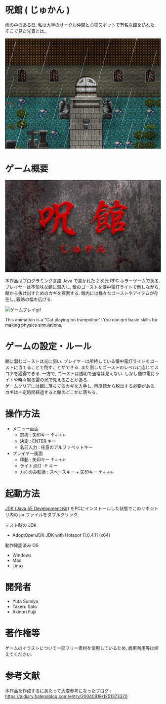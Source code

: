 # 呪館 ( じゅかん )

雨の中のある日, 私は大学のサークル仲間と心霊スポットで有名な館を訪れた. そこで見た光景とは..

![館入口](/img/horror1.PNG)


# ゲーム概要

<img src="./img/IMG_2950.JPG" width="640" alt="呪館">

本作品はプログラミング言語 Java で書かれた 2 次元 RPG ホラーゲームである. プレイヤーは不気味な館に潜入し, 敵のゴーストを懐中電灯ライトで倒しながら, 館から抜け出すためのカギを探索する. 館内には様々なゴーストやアイテムが存在し, 戦略の幅を広げる.

![ゲームプレイgif](/img/demo.gif)

This animation is a "Cat playing on trampoline"!
You can get basic skills for making physics simulations.

# ゲームの設定・ルール

館に潜むゴーストは光に弱い. プレイヤーは所持している懐中電灯ライトをゴーストに当てることで倒すことができる. また倒したゴーストのレベルに応じてスコアを獲得できる. 一方で, ゴーストは透明で通常は見えない. しかし懐中電灯ライトや時々鳴る雷の光で見えることがある. <br>
ゲームクリアには館に落ちてるカギを入手し, 再度館から脱出する必要がある. カギは一定時間経過すると館のどこかに落ちる.

# 操作方法

- メニュー画面
    - 選択 : 矢印キー ↑↓→←
    - 決定 : ENTER キー
    - 名前入力 : 任意のアルファベットキー
- プレイヤー画面
    - 移動 : 矢印キー ↑↓→←
    - ライト点灯 : F キー
    - 方向のみ転換 : スペースキー + 矢印キー ↑↓→←

# 起動方法

[JDK (Java SE Development Kit)](https://www.oracle.com/java/technologies/downloads/) をPCにインストールした状態でこのリポジトリ内の jar ファイルをダブルクリック.

テスト時の JDK
- AdoptOpenJDK JDK with Hotspot 11.0.4.11 (x64) 

動作確認済み OS
- Windows
- Mac
- Linux

# 開発者

- Yuta Sumiya
- Takeru Sato
- Akinori Fujii

# 著作権等

ゲームのイラストについて一部フリー素材を使用しているため, 商用利用等は控えてください.

# 参考文献

本作品を作成するにあたって大変参考になったブログ : https://aidiary.hatenablog.com/entry/20040918/1251373370